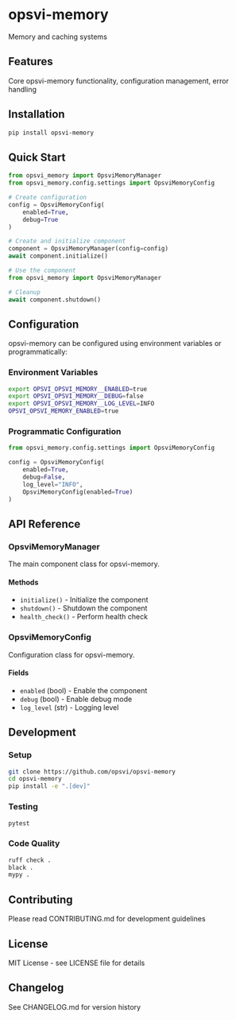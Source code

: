 # opsvi-memory

Memory and caching systems

## Features

Core opsvi-memory functionality, configuration management, error handling

## Installation

```bash
pip install opsvi-memory
```

## Quick Start

```python
from opsvi_memory import OpsviMemoryManager
from opsvi_memory.config.settings import OpsviMemoryConfig

# Create configuration
config = OpsviMemoryConfig(
    enabled=True,
    debug=True
)

# Create and initialize component
component = OpsviMemoryManager(config=config)
await component.initialize()

# Use the component
from opsvi_memory import OpsviMemoryManager

# Cleanup
await component.shutdown()
```

## Configuration

opsvi-memory can be configured using environment variables or programmatically:

### Environment Variables

```bash
export OPSVI_OPSVI_MEMORY__ENABLED=true
export OPSVI_OPSVI_MEMORY__DEBUG=false
export OPSVI_OPSVI_MEMORY__LOG_LEVEL=INFO
OPSVI_OPSVI_MEMORY_ENABLED=true
```

### Programmatic Configuration

```python
from opsvi_memory.config.settings import OpsviMemoryConfig

config = OpsviMemoryConfig(
    enabled=True,
    debug=False,
    log_level="INFO",
    OpsviMemoryConfig(enabled=True)
)
```

## API Reference

### OpsviMemoryManager

The main component class for opsvi-memory.

#### Methods

- `initialize()` - Initialize the component
- `shutdown()` - Shutdown the component
- `health_check()` - Perform health check


### OpsviMemoryConfig

Configuration class for opsvi-memory.

#### Fields

- `enabled` (bool) - Enable the component
- `debug` (bool) - Enable debug mode
- `log_level` (str) - Logging level


## Development

### Setup

```bash
git clone https://github.com/opsvi/opsvi-memory
cd opsvi-memory
pip install -e ".[dev]"
```

### Testing

```bash
pytest
```

### Code Quality

```bash
ruff check .
black .
mypy .
```

## Contributing

Please read CONTRIBUTING.md for development guidelines

## License

MIT License - see LICENSE file for details

## Changelog

See CHANGELOG.md for version history
